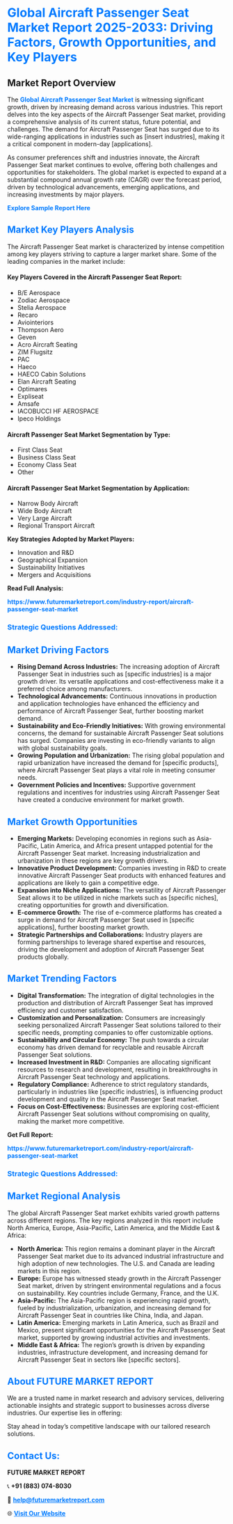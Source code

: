 <h1 style="color: #007BFF;">Global Aircraft Passenger Seat Market Report 2025-2033: Driving Factors, Growth Opportunities, and Key Players</h1>

<section id="overview">
<h2>Market Report Overview</h2>
<p>The <a href="https://www.futuremarketreport.com/industry-report/aircraft-passenger-seat-market" style="color: #007BFF; text-decoration: none;"><strong>Global Aircraft Passenger Seat Market</strong></a> is witnessing significant growth, driven by increasing demand across various industries. This report delves into the key aspects of the Aircraft Passenger Seat market, providing a comprehensive analysis of its current status, future potential, and challenges. The demand for Aircraft Passenger Seat has surged due to its wide-ranging applications in industries such as [insert industries], making it a critical component in modern-day [applications].</p>
<p>As consumer preferences shift and industries innovate, the Aircraft Passenger Seat market continues to evolve, offering both challenges and opportunities for stakeholders. The global market is expected to expand at a substantial compound annual growth rate (CAGR) over the forecast period, driven by technological advancements, emerging applications, and increasing investments by major players.</p>
</section>

<section id="overview">
<p><a href="https://www.futuremarketreport.com/request-sample/reportId=83155" style="color: #007BFF; text-decoration: none;"><strong>Explore Sample Report Here</strong></a></p>
</section>

<section id="key-players">
<h2 style="color: #007BFF;">Market Key Players Analysis</h2>
<p>The Aircraft Passenger Seat market is characterized by intense competition among key players striving to capture a larger market share. Some of the leading companies in the market include:</p>
<h4>Key Players Covered in the Aircraft Passenger Seat Report:</h4>
<ul><li>B/E Aerospace</li><li>Zodiac Aerospace</li><li>Stelia Aerospace</li><li>Recaro</li><li>Aviointeriors</li><li>Thompson Aero</li><li>Geven</li><li>Acro Aircraft Seating</li><li>ZIM Flugsitz</li><li>PAC</li><li>Haeco</li><li>HAECO Cabin Solutions</li><li>Elan Aircraft Seating</li><li>Optimares</li><li>Expliseat</li><li>Amsafe</li><li>IACOBUCCI HF AEROSPACE</li><li>Ipeco Holdings</li></ul>
<h4>Aircraft Passenger Seat Market Segmentation by Type:</h4>
<ul><li>First Class Seat</li><li>Business Class Seat</li><li>Economy Class Seat</li><li>Other</li></ul>

<h4>Aircraft Passenger Seat Market Segmentation by Application:</h4>
<ul><li>Narrow Body Aircraft</li><li>Wide Body Aircraft</li><li>Very Large Aircraft</li><li>Regional Transport Aircraft</li></ul>
<p><strong>Key Strategies Adopted by Market Players:</strong></p>
<ul>
<li>Innovation and R&D</li>
<li>Geographical Expansion</li>
<li>Sustainability Initiatives</li>
<li>Mergers and Acquisitions</li>
</ul>
</section>

<section>
<p><strong>Read Full Analysis: </strong></p><a href="https://www.futuremarketreport.com/industry-report/aircraft-passenger-seat-market" style="color: #007BFF; text-decoration: none;"><strong>https://www.futuremarketreport.com/industry-report/aircraft-passenger-seat-market</strong></a>
<h3 style="color: #007BFF;">Strategic Questions Addressed:</h3>
</section>

<section id="driving-factors">
<h2 style="color: #007BFF;">Market Driving Factors</h2>
<ul>
<li><strong>Rising Demand Across Industries:</strong> The increasing adoption of Aircraft Passenger Seat in industries such as [specific industries] is a major growth driver. Its versatile applications and cost-effectiveness make it a preferred choice among manufacturers.</li>
<li><strong>Technological Advancements:</strong> Continuous innovations in production and application technologies have enhanced the efficiency and performance of Aircraft Passenger Seat, further boosting market demand.</li>
<li><strong>Sustainability and Eco-Friendly Initiatives:</strong> With growing environmental concerns, the demand for sustainable Aircraft Passenger Seat solutions has surged. Companies are investing in eco-friendly variants to align with global sustainability goals.</li>
<li><strong>Growing Population and Urbanization:</strong> The rising global population and rapid urbanization have increased the demand for [specific products], where Aircraft Passenger Seat plays a vital role in meeting consumer needs.</li>
<li><strong>Government Policies and Incentives:</strong> Supportive government regulations and incentives for industries using Aircraft Passenger Seat have created a conducive environment for market growth.</li>
</ul>
</section>

<section id="growth-opportunities">
<h2 style="color: #007BFF;">Market Growth Opportunities</h2>
<ul>
<li><strong>Emerging Markets:</strong> Developing economies in regions such as Asia-Pacific, Latin America, and Africa present untapped potential for the Aircraft Passenger Seat market. Increasing industrialization and urbanization in these regions are key growth drivers.</li>
<li><strong>Innovative Product Development:</strong> Companies investing in R&D to create innovative Aircraft Passenger Seat products with enhanced features and applications are likely to gain a competitive edge.</li>
<li><strong>Expansion into Niche Applications:</strong> The versatility of Aircraft Passenger Seat allows it to be utilized in niche markets such as [specific niches], creating opportunities for growth and diversification.</li>
<li><strong>E-commerce Growth:</strong> The rise of e-commerce platforms has created a surge in demand for Aircraft Passenger Seat used in [specific applications], further boosting market growth.</li>
<li><strong>Strategic Partnerships and Collaborations:</strong> Industry players are forming partnerships to leverage shared expertise and resources, driving the development and adoption of Aircraft Passenger Seat products globally.</li>
</ul>
</section>

<section id="trending-factors">
<h2 style="color: #007BFF;">Market Trending Factors</h2>
<ul>
<li><strong>Digital Transformation:</strong> The integration of digital technologies in the production and distribution of Aircraft Passenger Seat has improved efficiency and customer satisfaction.</li>
<li><strong>Customization and Personalization:</strong> Consumers are increasingly seeking personalized Aircraft Passenger Seat solutions tailored to their specific needs, prompting companies to offer customizable options.</li>
<li><strong>Sustainability and Circular Economy:</strong> The push towards a circular economy has driven demand for recyclable and reusable Aircraft Passenger Seat solutions.</li>
<li><strong>Increased Investment in R&D:</strong> Companies are allocating significant resources to research and development, resulting in breakthroughs in Aircraft Passenger Seat technology and applications.</li>
<li><strong>Regulatory Compliance:</strong> Adherence to strict regulatory standards, particularly in industries like [specific industries], is influencing product development and quality in the Aircraft Passenger Seat market.</li>
<li><strong>Focus on Cost-Effectiveness:</strong> Businesses are exploring cost-efficient Aircraft Passenger Seat solutions without compromising on quality, making the market more competitive.</li>
</ul>
</section>

<section>
<p><strong>Get Full Report: </strong></p><a href="https://www.futuremarketreport.com/industry-report/aircraft-passenger-seat-market" style="color: #007BFF; text-decoration: none;"><strong>https://www.futuremarketreport.com/industry-report/aircraft-passenger-seat-market</strong></a>
<h3 style="color: #007BFF;">Strategic Questions Addressed:</h3>
</section>


<section id="regional-analysis">
<h2 style="color: #007BFF;">Market Regional Analysis</h2>
<p>The global Aircraft Passenger Seat market exhibits varied growth patterns across different regions. The key regions analyzed in this report include North America, Europe, Asia-Pacific, Latin America, and the Middle East & Africa:</p>
<ul>
<li><strong>North America:</strong> This region remains a dominant player in the Aircraft Passenger Seat market due to its advanced industrial infrastructure and high adoption of new technologies. The U.S. and Canada are leading markets in this region.</li>
<li><strong>Europe:</strong> Europe has witnessed steady growth in the Aircraft Passenger Seat market, driven by stringent environmental regulations and a focus on sustainability. Key countries include Germany, France, and the U.K.</li>
<li><strong>Asia-Pacific:</strong> The Asia-Pacific region is experiencing rapid growth, fueled by industrialization, urbanization, and increasing demand for Aircraft Passenger Seat in countries like China, India, and Japan.</li>
<li><strong>Latin America:</strong> Emerging markets in Latin America, such as Brazil and Mexico, present significant opportunities for the Aircraft Passenger Seat market, supported by growing industrial activities and investments.</li>
<li><strong>Middle East & Africa:</strong> The region’s growth is driven by expanding industries, infrastructure development, and increasing demand for Aircraft Passenger Seat in sectors like [specific sectors].</li>
</ul>
</section>

<footer>
<h2 style="color: #007BFF;">About FUTURE MARKET REPORT</h2>
<p>We are a trusted name in market research and advisory services, delivering actionable insights and strategic support to businesses across diverse industries. Our expertise lies in offering:</p>

<p>Stay ahead in today’s competitive landscape with our tailored research solutions.</p>

<h2 style="color: #007BFF;">Contact Us:</h2>
<p><strong>FUTURE MARKET REPORT</strong></p>
<p>📞 <strong>+91 (883) 074-8030</strong></p>
<p>📧 <strong><a href="mailto:help@futuremarketreport.com" style="color: #007BFF;">help@futuremarketreport.com</a></strong></p>
<p>🌐 <strong><a href="https://www.futuremarketreport.com/" style="color: #007BFF;">Visit Our Website</a></strong></p>
</footer>